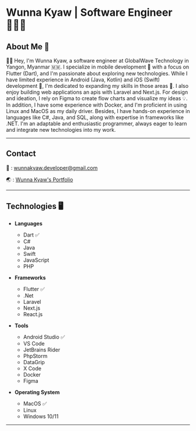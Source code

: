 # Wunna Kyaw | Software Engineer 👨🏻‍💻

## About Me 👤

👋🏻 Hey, I'm Wunna Kyaw, a software engineer at GlobalWave Technology in Yangon, Myanmar 🇲🇲. I specialize in mobile development 📱 with a focus on Flutter (Dart), and I'm passionate about exploring new technologies. While I have limited experience in Android (Java, Kotlin) and iOS (Swift) development 🙁, I'm dedicated to expanding my skills in those areas 💯. I also enjoy building web applications an apis with Laravel and Next.js. For design and ideation, I rely on Figma to create flow charts and visualize my ideas 💡. In addition, I have some experience with Docker, and I'm proficient in using Linux and MacOS as my daily driver. Besides, I have hands-on experience in languages like C#, Java, and SQL, along with expertise in frameworks like .NET. I'm an adaptable and enthusiastic programmer, always eager to learn and integrate new technologies into my work.

---
## Contact
📨     :   [wunnakyaw.developer@gmail.com](mailto:wunnakyaw.developer@gmail.com)

🌏     :   [Wunna Kyaw's Portfolio](wunnakyaw.vercel.com)

---

## Technologies 🖥️

- **Languages**
    - Dart ✅
    - C#
    - Java
    - Swift
    - JavaScript
    - PHP

- **Frameworks**
    - Flutter ✅
    - .Net
    - Laravel
    - Next.js
    - React.js
      
- **Tools**
    - Android Studio ✅
    - VS Code
    - JetBrains Rider
    - PhpStorm
    - DataGrip
    - X Code
    - Docker
    - Figma

- **Operating System**
    - MacOS ✅
    - Linux
    - Windows 10/11
---
